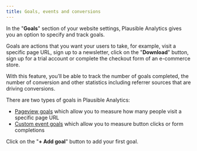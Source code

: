 ```yaml
---
title: Goals, events and conversions
--- 
```


In the "**Goals**" section of your website settings, Plausible Analytics gives you an option to specify and track goals. 

Goals are actions that you want your users to take, for example, visit a specific page URL, sign up to a newsletter, click on the "**Download**" button, sign up for a trial account or complete the checkout form of an e-commerce store.

With this feature, you’ll be able to track the number of goals completed, the number of conversion and other statistics including referrer sources that are driving conversions.

There are two types of goals in Plausible Analytics: 

* [Pageview goals](pageview-goals.md) which allow you to measure how many people visit a specific page URL
* [Custom event goals](custom-event-goals.md) which allow you to measure button clicks or form completions

Click on the "**+ Add goal**" button to add your first goal.
